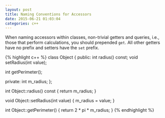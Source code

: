 ```yaml
---
layout: post
title: Naming Conventions for Accessors
date: 2015-06-21 01:03:04
categories: c++
---
```


When naming accessors within classes, non-trivial getters and queries, i.e., those that perform calculations, you should prepended `get`. All other getters have no prefix and setters have the `set` prefix.

{% highlight c++ %}
class Object
{
public:
  int radius() const;
  void setRadius(int value);

  int getPerimeter();

private:
  int m_radius;
};

int Object::radius() const
{
    return m_radius;
}

void Object::setRadius(int value)
{
    m_radius = value;
}

int Object::getPerimeter()
{
    return 2 * pi * m_radius;
}
{% endhighlight %}
